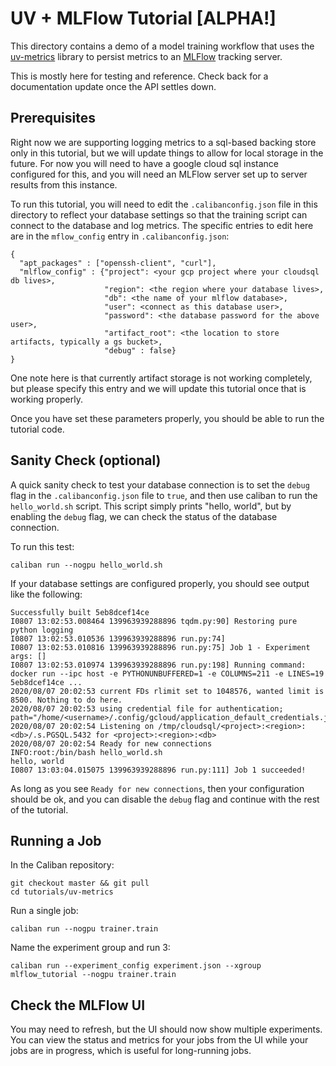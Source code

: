 # UV + MLFlow Tutorial [ALPHA!]

This directory contains a demo of a model training workflow that uses the
[uv-metrics](https://github.com/google/uv-metrics) library to persist metrics to
an [MLFlow](https://mlflow.org/) tracking server.

This is mostly here for testing and reference. Check back for a documentation
update once the API settles down.

## Prerequisites

Right now we are supporting logging metrics to a sql-based backing store only
in this tutorial, but we will update things to allow for local storage in the
future. For now you will need to have a google cloud sql instance configured
for this, and you will need an MLFlow server set up to server results from
this instance.

To run this tutorial, you will need to edit the `.calibanconfig.json`
file in this directory to reflect your database settings so that the training
script can connect to the database and log metrics. The specific entries to
edit here are in the `mflow_config` entry in `.calibanconfig.json`:

```
{
  "apt_packages" : ["openssh-client", "curl"],
  "mlflow_config" : {"project": <your gcp project where your cloudsql db lives>,
                     "region": <the region where your database lives>,
                     "db": <the name of your mlflow database>,
                     "user": <connect as this database user>,
                     "password": <the database password for the above user>,
                     "artifact_root": <the location to store artifacts, typically a gs bucket>,
                     "debug" : false}
}
```

One note here is that currently artifact storage is not working completely, but
please specify this entry and we will update this tutorial once that is working properly.

Once you have set these parameters properly, you should be able to run the tutorial code.

## Sanity Check (optional)

A quick sanity check to test your database connection is to set the `debug` flag in
the `.calibanconfig.json` file to `true`, and then use caliban to run the `hello_world.sh`
script. This script simply prints "hello, world", but by enabling the `debug` flag, we
can check the status of the database connection.

To run this test:

```
caliban run --nogpu hello_world.sh
```

If your database settings are configured properly, you should see output like the following:

```
Successfully built 5eb8dcef14ce
I0807 13:02:53.008464 139963939288896 tqdm.py:90] Restoring pure python logging
I0807 13:02:53.010536 139963939288896 run.py:74]
I0807 13:02:53.010816 139963939288896 run.py:75] Job 1 - Experiment args: []
I0807 13:02:53.010974 139963939288896 run.py:198] Running command: docker run --ipc host -e PYTHONUNBUFFERED=1 -e COLUMNS=211 -e LINES=19 5eb8dcef14ce ...
2020/08/07 20:02:53 current FDs rlimit set to 1048576, wanted limit is 8500. Nothing to do here.
2020/08/07 20:02:53 using credential file for authentication; path="/home/<username>/.config/gcloud/application_default_credentials.json"
2020/08/07 20:02:54 Listening on /tmp/cloudsql/<project>:<region>:<db>/.s.PGSQL.5432 for <project>:<region>:<db>
2020/08/07 20:02:54 Ready for new connections
INFO:root:/bin/bash hello_world.sh
hello, world
I0807 13:03:04.015075 139963939288896 run.py:111] Job 1 succeeded!
```

As long as you see `Ready for new connections`, then your configuration should be ok, and you
can disable the `debug` flag and continue with the rest of the tutorial.

## Running a Job

In the Caliban repository:

```
git checkout master && git pull
cd tutorials/uv-metrics
```

Run a single job:

```
caliban run --nogpu trainer.train
```

Name the experiment group and run 3:

```
caliban run --experiment_config experiment.json --xgroup mlflow_tutorial --nogpu trainer.train
```

## Check the MLFlow UI

You may need to refresh, but the UI should now show multiple experiments. You can view the
status and metrics for your jobs from the UI while your jobs are in progress, which is
useful for long-running jobs.
